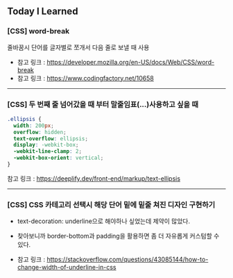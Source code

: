 ## Today I Learned

### [CSS] word-break

줄바꿈시 단어를 글자별로 쪼개서 다음 줄로 보낼 때 사용

- 참고 링크 : https://developer.mozilla.org/en-US/docs/Web/CSS/word-break
- 참고 링크 : https://www.codingfactory.net/10658

---

### [CSS] 두 번째 줄 넘어갔을 때 부터 말줄임표(...)사용하고 싶을 때

```css
.ellipsis {
  width: 200px;
  overflow: hidden;
  text-overflow: ellipsis;
  display: -webkit-box;
  -webkit-line-clamp: 2;
  -webkit-box-orient: vertical;
}
```

참고 링크 : https://deeplify.dev/front-end/markup/text-ellipsis

---

### [CSS] CSS 카테고리 선택시 해당 단어 밑에 밑줄 쳐진 디자인 구현하기

- text-decoration: underline으로 해야하나 싶었는데 제약이 많았다.
- 찾아보니까 border-bottom과 padding을 활용하면 좀 더 자유롭게 커스텀할 수 있다.

- 참고 링크 : https://stackoverflow.com/questions/43085144/how-to-change-width-of-underline-in-css
